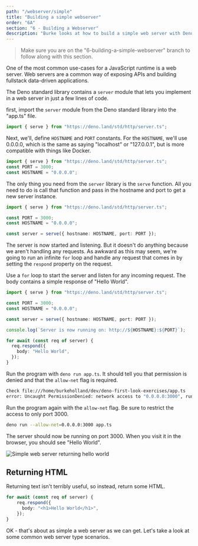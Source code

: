 ```yaml
---
path: "/webserver/simple"
title: "Building a simple webserver"
order: "6A"
section: "6 - Building a Webserver"
description: "Burke looks at how to build a simple web server with Deno"
---
```


> Make sure you are on the "6-building-a-simple-webserver" branch to follow along with this section.

One of the most common use-cases for a JavaScript runtime is a web server. Web servers are a common way of exposing APIs and building fullstack data-driven applications.

The Deno standard library contains a `server` module that lets you implement in a web server in just a few lines of code.

first, import the `server` module from the Deno standard library into the "app.ts" file.

```typescript
import { serve } from "https://deno.land/std/http/server.ts";
```

Next, we'll, define `HOSTNAME` and `PORT` constants. For the `HOSTNAME`, we'll use 0.0.0.0, which is the same as saying "localhost" or "127.0.0.1", but is more compatible with things like Docker.

```typescript
import { serve } from "https://deno.land/std/http/server.ts";
const PORT = 3000;
const HOSTNAME = "0.0.0.0";
```

The only thing you need from the `server` library is the `serve` function. All you need to do is call that function and pass in the hostname and port to get a new server instance.

```typescript
import { serve } from "https://deno.land/std/http/server.ts";

const PORT = 3000;
const HOSTNAME = "0.0.0.0";

const server = serve({ hostname: HOSTNAME, port: PORT });
```

The server is now started and listening. But it doesn't do anything because we aren't handling any requests. As awkward as this may seem, we're going to run an infinite `for` loop and handle any request that comes in by setting the `respond` property on the request.

Use a `for` loop to start the server and listen for any incoming request. The body contains a simple response of "Hello World".

```typescript
import { serve } from "https://deno.land/std/http/server.ts";

const PORT = 3000;
const HOSTNAME = "0.0.0.0";

const server = serve({ hostname: HOSTNAME, port: PORT });

console.log(`Server is now running on: http://${HOSTNAME}:${PORT}`);

for await (const req of server) {
  req.respond({
    body: "Hello World",
  });
}
```

Run the program with `deno run app.ts`. It should tell you that permission is denied and that the `allow-net` flag is required.

```bash
Check file:///home/burkeholland/dev/deno-first-look-exercises/app.ts
error: Uncaught PermissionDenied: network access to "0.0.0.0:3000", run again with the --allow-net flag
```

Run the program again with the `allow-net` flag. Be sure to restrict the access to only port 3000.

```bash
deno run --allow-net=0.0.0.0:3000 app.ts
```

The server should now be running on port 3000. When you visit it in the browser, you should see "Hello World".

![Simple web server returning hello world](../images/simple-web-server.jpg)

## Returning HTML

Returning text isn't terribly useful, so instead, return some HTML.

```app.ts
for await (const req of server) {
    req.respond({
      body: "<h1>Hello World</h1>",
    });
}
```

OK - that's about as simple a web server as we can get. Let's take a look at some common web server type scenarios.
